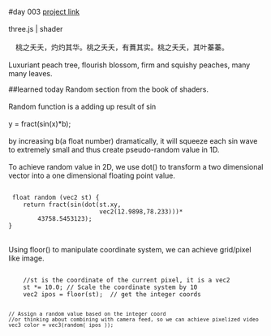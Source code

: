 #day 003
[project link](http://caiyuli.com/projects/xDaysOfMaking/d003/)
 <br />
 <br />
three.js | shader
 <br />
 <br />
　桃之夭夭，灼灼其华。桃之夭夭，有蕡其实。桃之夭夭，其叶蓁蓁。
 <br />
 <br />
 Luxuriant peach tree, flourish blossom, firm and squishy peaches, many many leaves.

##learned today
Random section from the book of shaders.
 <br />
 <br />
 Random function is a adding up result of sin
 <br />
  <br />
 y = fract(sin(x)*b);
 <br />
  <br />
 by increasing b(a float number) dramatically, it will squeeze each sin wave to extremely small and thus create pseudo-random value in 1D.
 <br />
  <br />
 To achieve random value in 2D, we use dot() to transform a two dimensional vector into a one dimensional floating point value.
 <br />

 <pre><code>
 float random (vec2 st) {
    return fract(sin(dot(st.xy,
                         vec2(12.9898,78.233)))*
        43758.5453123);
}
</code></pre>

 <br />
Using floor() to manipulate coordinate system, we can achieve grid/pixel like image.
 <br />
 <pre><code>
    //st is the coordinate of the current pixel, it is a vec2
    st *= 10.0; // Scale the coordinate system by 10
    vec2 ipos = floor(st);  // get the integer coords

    // Assign a random value based on the integer coord
    //or thinking about combining with camera feed, so we can achieve pixelized video
    vec3 color = vec3(random( ipos ));
   </code></pre>
